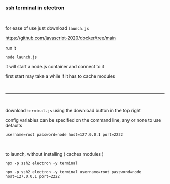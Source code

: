 ### ssh terminal in electron

<br>

for ease of use just download ``` launch.js ``` 

https://github.com/javascript-2020/docker/tree/main

run it

```
node launch.js
```

it will start a node.js container and connect to it

first start may take a while if it has to cache modules

<br>

---

<br>


download ``` terminal.js ``` using the download button in the top right

config variables can be specified on the command line, any or none to use defaults

```
username=root password=node host=127.0.0.1 port=2222
```

<br>

to launch, without installing ( caches modules )

```
npx -p ssh2 electron -y terminal
```

```
npx -p ssh2 electron -y terminal username=root password=node host=127.0.0.1 port=2222
```

<br>


